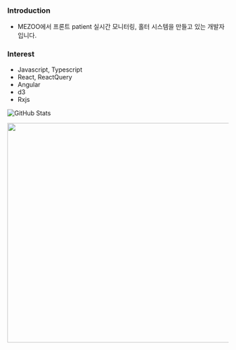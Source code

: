 ### Introduction
- MEZOO에서 프론트 patient 실시간 모니터링, 홀터 시스템을 만들고 있는 개발자 입니다.

### Interest
- Javascript, Typescript
- React, ReactQuery
- Angular
- d3
- Rxjs

![GitHub Stats](https://github-readme-stats.vercel.app/api?username=dudn1933&show_icons=true&theme=tokyonight)

<a href="https://github.com/devxb/gitanimals">
<img
  src="https://render.gitanimals.org/farms/dudn1933"
  width="600"
  height="500"
/>
</a>
